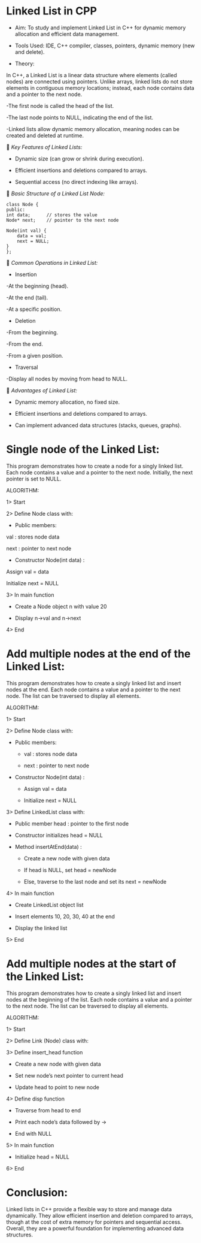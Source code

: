 # Linked List in CPP


* Aim: To study and implement Linked List in C++ for dynamic memory allocation and efficient data management.

* Tools Used: IDE, C++ compiler, classes, pointers, dynamic memory (new and delete).

* Theory:

In C++, a Linked List is a linear data structure where elements (called nodes) are connected using pointers. Unlike arrays, linked lists do not store elements in contiguous memory locations; instead, each node contains data and a pointer to the next node.

-The first node is called the head of the list.

-The last node points to NULL, indicating the end of the list.

-Linked lists allow dynamic memory allocation, meaning nodes can be created and deleted at runtime.

🔹 *Key Features of Linked Lists:*

* Dynamic size (can grow or shrink during execution).

* Efficient insertions and deletions compared to arrays.

* Sequential access (no direct indexing like arrays).

🔹 *Basic Structure of a Linked List Node:*

    class Node {
    public:
    int data;      // stores the value
    Node* next;    // pointer to the next node

    Node(int val) {
        data = val;
        next = NULL;
    }
    };


🔹 *Common Operations in Linked List:*

* Insertion

-At the beginning (head).

-At the end (tail).

-At a specific position.

* Deletion

-From the beginning.

-From the end.

-From a given position.

* Traversal

-Display all nodes by moving from head to NULL.


🔹 *Advantages of Linked List:*

* Dynamic memory allocation, no fixed size.

* Efficient insertions and deletions compared to arrays.

* Can implement advanced data structures (stacks, queues, graphs).


# Single node of the Linked List:

This program demonstrates how to create a node for a singly linked list. Each node contains a value and a pointer to the next node. Initially, the next pointer is set to NULL.

ALGORITHM:

1> Start

2> Define Node class with:

* Public members:

val : stores node data

next : pointer to next node

* Constructor Node(int data) :

Assign val = data

Initialize next = NULL

3> In main function

* Create a Node object n with value 20

* Display n->val and n->next

4> End

# Add multiple nodes at the end of the Linked List:

This program demonstrates how to create a singly linked list and insert nodes at the end. Each node contains a value and a pointer to the next node. The list can be traversed to display all elements.

ALGORITHM:

1> Start

2> Define Node class with:

* Public members:

  * val : stores node data

  * next : pointer to next node

* Constructor Node(int data) :

  * Assign val = data

  * Initialize next = NULL

3> Define LinkedList class with:

* Public member head : pointer to the first node

* Constructor initializes head = NULL

* Method insertAtEnd(data) :

   * Create a new node with given data

   * If head is NULL, set head = newNode

   * Else, traverse to the last node and set its next = newNode

4> In main function

* Create LinkedList object list

* Insert elements 10, 20, 30, 40 at the end

* Display the linked list

5> End

# Add multiple nodes at the start of the Linked List:

This program demonstrates how to create a singly linked list and insert nodes at the beginning of the list. Each node contains a value and a pointer to the next node. The list can be traversed to display all elements.

ALGORITHM:

1> Start

2> Define Link (Node) class with:

3> Define insert_head function

* Create a new node with given data

* Set new node’s next pointer to current head

* Update head to point to new node

4> Define disp function

* Traverse from head to end

* Print each node’s data followed by ->

* End with NULL

5> In main function

* Initialize head = NULL

6> End


# Conclusion:

Linked lists in C++ provide a flexible way to store and manage data dynamically. They allow efficient insertion and deletion compared to arrays, though at the cost of extra memory for pointers and sequential access. Overall, they are a powerful foundation for implementing advanced data structures.
